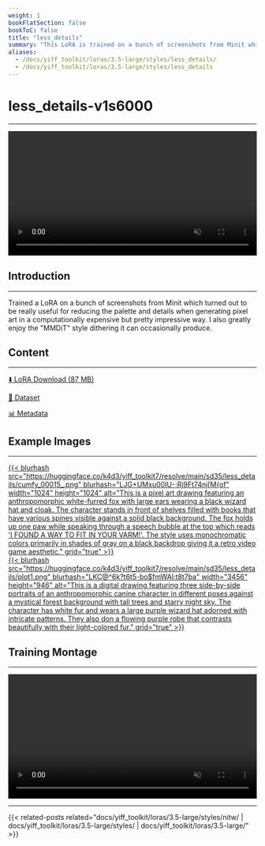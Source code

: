 ```yaml
---
weight: 1
bookFlatSection: false
bookToC: false
title: "less_details"
summary: "This LoRA is trained on a bunch of screenshots from Minit which turned out to be really useful for reducing the palette and details when generating pixel art in a computationally expensive but pretty impressive way."
aliases:
  - /docs/yiff_toolkit/loras/3.5-large/styles/less_details/
  - /docs/yiff_toolkit/loras/3.5-large/styles/less_details
---
```


<!--markdownlint-disable MD025 MD033 -->

# less_details-v1s6000

---

<div style="text-align: center;">
    <video style="width: 100%;" autoplay loop muted playsinline>
        <source src="https://huggingface.co/k4d3/yiff_toolkit7/resolve/main/sd35/less_details/plot3003k_samplea.webm" type="video/mp4">
        Your browser does not support the video tag.
    </video>
</div>

## Introduction

---

Trained a LoRA on a bunch of screenshots from Minit which turned out to be really useful for reducing the palette and details when generating pixel art in a computationally expensive but pretty impressive way. I also greatly enjoy the "MMDiT" style dithering it can occasionally produce.

## Content

---

[⬇️ LoRA Download (87 MB)](https://huggingface.co/k4d3/yiff_toolkit7/resolve/main/sd35/less_details/less_details-v1s6000.safetensors)

[📐 Dataset](https://huggingface.co/datasets/k4d3/minit)

[📊 Metadata](https://huggingface.co/k4d3/yiff_toolkit7/resolve/main/sd35/less_details/less_details-v1s6000.json)

## Example Images

---

<div class="image-grid">
  <div class="image-grid-container">
    <a href="https://huggingface.co/k4d3/yiff_toolkit7/resolve/main/sd35/less_details/cumfy_00015_.png">
    {{< blurhash
      src="https://huggingface.co/k4d3/yiff_toolkit7/resolve/main/sd35/less_details/cumfy_00015_.png"
      blurhash="LJG+UMxu00IU-;Rj9Ft74nj[M{of"
      width="1024"
      height="1024"
      alt="This is a pixel art drawing featuring an anthropomorphic white-furred fox with large ears wearing a black wizard hat and cloak. The character stands in front of shelves filled with books that have various spines visible against a solid black background. The fox holds up one paw while speaking through a speech bubble at the top which reads 'I FOUND A WAY TO FIT IN YOUR VARM!'. The style uses monochromatic colors primarily in shades of gray on a black backdrop giving it a retro video game aesthetic."
      grid="true"
    >}}
    </a>
  </div>
</div>

<div class="image-grid">
  <div class="image-grid-container">
    </a>
    <a href="https://huggingface.co/k4d3/yiff_toolkit7/resolve/main/sd35/less_details/plot1.png">
    {{< blurhash
      src="https://huggingface.co/k4d3/yiff_toolkit7/resolve/main/sd35/less_details/plot1.png"
      blurhash="LKC@^6k?t6t5-bo$fmWAl:t8t7ba"
      width="3456"
      height="946"
      alt="This is a digital drawing featuring three side-by-side portraits of an anthropomorphic canine character in different poses against a mystical forest background with tall trees and starry night sky. The character has white fur and wears a large purple wizard hat adorned with intricate patterns. They also don a flowing purple robe that contrasts beautifully with their light-colored fur."
      grid="true"
    >}}
    </a>
  </div>
</div>

## Training Montage

---

<div style="text-align: center;">
    <video style="width: 100%;" autoplay loop muted playsinline>
        <source src="https://huggingface.co/k4d3/yiff_toolkit7/resolve/main/sd35/less_details/sample_sample00.mp4" type="video/mp4">
        Your browser does not support the video tag.
    </video>
</div>

---

<!--
HUGO_SEARCH_EXCLUDE_START
-->
{{< related-posts related="docs/yiff_toolkit/loras/3.5-large/styles/nitw/ | docs/yiff_toolkit/loras/3.5-large/styles/ | docs/yiff_toolkit/loras/3.5-large/" >}}
<!--
HUGO_SEARCH_EXCLUDE_END
-->
